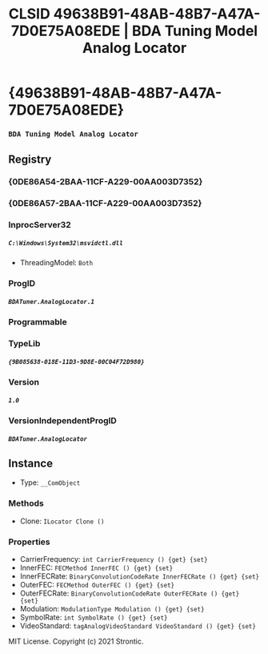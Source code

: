 ﻿---
title: "CLSID 49638B91-48AB-48B7-A47A-7D0E75A08EDE | BDA Tuning Model Analog Locator"
excerpt: What is COM-Object CLSID 49638B91-48AB-48B7-A47A-7D0E75A08EDE?
---

# {49638B91-48AB-48B7-A47A-7D0E75A08EDE}

### `BDA Tuning Model Analog Locator`

## Registry


### {0DE86A54-2BAA-11CF-A229-00AA003D7352}


### {0DE86A57-2BAA-11CF-A229-00AA003D7352}


### InprocServer32

##### `C:\Windows\System32\msvidctl.dll`
* ThreadingModel: `Both`

### ProgID

##### `BDATuner.AnalogLocator.1`

### Programmable


### TypeLib

##### `{9B085638-018E-11D3-9D8E-00C04F72D980}`

### Version

##### `1.0`

### VersionIndependentProgID

##### `BDATuner.AnalogLocator`

## Instance

* Type: `__ComObject`

### Methods

* Clone: `ILocator Clone ()`

### Properties

* CarrierFrequency: `int CarrierFrequency () {get} {set} `
* InnerFEC: `FECMethod InnerFEC () {get} {set} `
* InnerFECRate: `BinaryConvolutionCodeRate InnerFECRate () {get} {set} `
* OuterFEC: `FECMethod OuterFEC () {get} {set} `
* OuterFECRate: `BinaryConvolutionCodeRate OuterFECRate () {get} {set} `
* Modulation: `ModulationType Modulation () {get} {set} `
* SymbolRate: `int SymbolRate () {get} {set} `
* VideoStandard: `tagAnalogVideoStandard VideoStandard () {get} {set} `

MIT License. Copyright (c) 2021 Strontic.


